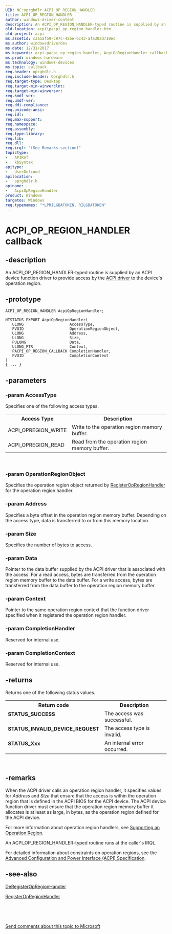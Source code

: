```yaml
---
UID: NC:oprghdlr.ACPI_OP_REGION_HANDLER
title: ACPI_OP_REGION_HANDLER
author: windows-driver-content
description: An ACPI_OP_REGION_HANDLER-typed routine is supplied by an ACPI device function driver to provide access by the ACPI driver to the device's operation region.
old-location: acpi\pacpi_op_region_handler.htm
old-project: acpi
ms.assetid: c3a5af59-c97c-42be-bc43-afa30ad710ec
ms.author: windowsdriverdev
ms.date: 12/31/2017
ms.keywords: acpi.pacpi_op_region_handler, AcpiOpRegionHandler callback function [ACPI Devices], AcpiOpRegionHandler, ACPI_OP_REGION_HANDLER, ACPI_OP_REGION_HANDLER, oprghdlr/AcpiOpRegionHandler, opregref_be7bf2cd-0369-4efd-bbdb-5ad7dc28c33d.xml
ms.prod: windows-hardware
ms.technology: windows-devices
ms.topic: callback
req.header: oprghdlr.h
req.include-header: Oprghdlr.h
req.target-type: Desktop
req.target-min-winverclnt: 
req.target-min-winversvr: 
req.kmdf-ver: 
req.umdf-ver: 
req.ddi-compliance: 
req.unicode-ansi: 
req.idl: 
req.max-support: 
req.namespace: 
req.assembly: 
req.type-library: 
req.lib: 
req.dll: 
req.irql: "(See Remarks section)"
topictype:
-	APIRef
-	kbSyntax
apitype:
-	UserDefined
apilocation:
-	oprghdlr.h
apiname:
-	AcpiOpRegionHandler
product: Windows
targetos: Windows
req.typenames: "*LPRILGBATOKEN, RILGBATOKEN"
---
```


# ACPI_OP_REGION_HANDLER callback


## -description


An ACPI_OP_REGION_HANDLER-typed routine is supplied by an ACPI device function driver to provide access by the <a href="https://msdn.microsoft.com/38ca54e0-defe-48b2-ab00-a5f688c2eb01">ACPI driver</a> to the device's operation region.


## -prototype


````
ACPI_OP_REGION_HANDLER AcpiOpRegionHandler;

NTSTATUS EXPORT AcpiOpRegionHandler(
   ULONG                    AccessType,
   PVOID                    OperationRegionObject,
   ULONG                    Address,
   ULONG                    Size,
   PULONG                   Data,
   ULONG_PTR                Context,
   PACPI_OP_REGION_CALLBACK CompletionHandler,
   PVOID                    CompletionContext
)
{ ... }
````


## -parameters




### -param AccessType

Specifies one of the following access types.

<table>
<tr>
<th>Access Type</th>
<th>Description</th>
</tr>
<tr>
<td>
ACPI_OPREGION_WRITE 

</td>
<td>
Write to the operation region memory buffer.

</td>
</tr>
<tr>
<td>
ACPI_OPREGION_READ

</td>
<td>
Read from the operation region memory buffer.

</td>
</tr>
</table>
 


### -param OperationRegionObject

Specifies the operation region object returned by <a href="..\oprghdlr\nf-oprghdlr-registeropregionhandler.md">RegisterOpRegionHandler</a> for the operation region handler.


### -param Address

Specifies a byte offset in the operation region memory buffer. Depending on the access type, data is transferred to or from this memory location. 


### -param Size

Specifies the number of bytes to access.


### -param Data

Pointer to the data buffer supplied by the ACPI driver that is associated with the access. For a read access, bytes are transferred from the operation region memory buffer to the data buffer. For a write access, bytes are transferred from the data buffer to the operation region memory buffer.


### -param Context

Pointer to the same operation region context that the function driver specified when it registered the operation region handler.


### -param CompletionHandler

Reserved for internal use.


### -param CompletionContext

Reserved for internal use.


## -returns



Returns one of the following status values.

<table>
<tr>
<th>Return code</th>
<th>Description</th>
</tr>
<tr>
<td width="40%">
<dl>
<dt><b>STATUS_SUCCESS</b></dt>
</dl>
</td>
<td width="60%">
The access was successful.

</td>
</tr>
<tr>
<td width="40%">
<dl>
<dt><b>STATUS_INVALID_DEVICE_REQUEST</b></dt>
</dl>
</td>
<td width="60%">
The access type is invalid.

</td>
</tr>
<tr>
<td width="40%">
<dl>
<dt><b>STATUS_Xxx</b></dt>
</dl>
</td>
<td width="60%">
An internal error occurred.

</td>
</tr>
</table>
 




## -remarks



When the ACPI driver calls an operation region handler, it specifies values for <i>Address</i> and <i>Size</i> that ensure that the access is within the operation region that is defined in the ACPI BIOS for the ACPI device. The ACPI device function driver must ensure that the operation region memory buffer it allocates is at least as large, in bytes, as the operation region defined for the ACPI device.

For more information about operation region handlers, see <a href="https://msdn.microsoft.com/en-us/windows/hardware/drivers/acpi/supporting-an-operation-region">Supporting an Operation Region</a>.

An ACPI_OP_REGION_HANDLER-typed routine runs at the caller's IRQL.

For detailed information about constraints on operation regions, see the <a href="http://go.microsoft.com/fwlink/p/?linkid=57185">Advanced Configuration and Power Interface (ACPI) Specification</a>.




## -see-also

<a href="..\oprghdlr\nf-oprghdlr-deregisteropregionhandler.md">DeRegisterOpRegionHandler</a>



<a href="..\oprghdlr\nf-oprghdlr-registeropregionhandler.md">RegisterOpRegionHandler</a>



 

 

<a href="mailto:wsddocfb@microsoft.com?subject=Documentation%20feedback [acpi\acpi]:%20ACPI_OP_REGION_HANDLER callback function%20 RELEASE:%20(12/31/2017)&amp;body=%0A%0APRIVACY STATEMENT%0A%0AWe use your feedback to improve the documentation. We don't use your email address for any other purpose, and we'll remove your email address from our system after the issue that you're reporting is fixed. While we're working to fix this issue, we might send you an email message to ask for more info. Later, we might also send you an email message to let you know that we've addressed your feedback.%0A%0AFor more info about Microsoft's privacy policy, see http://privacy.microsoft.com/en-us/default.aspx." title="Send comments about this topic to Microsoft">Send comments about this topic to Microsoft</a>

